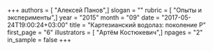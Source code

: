 +++
authors = [ "Алексей Панов",]
slogan = ""
rubric = [ "Опыты и эксперименты",]
year = "2015"
month = "09"
date = "2017-05-24T19:00:24+03:00"
title = "Картезианский водолаз: поколение P"
first_page = "6"
illustrators = [ "Артём Костюкевич",]
npages = "2"
in_sample = false
+++
